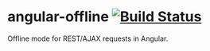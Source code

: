angular-offline [![Build Status](https://travis-ci.org/seriema/angular-offline.png?branch=master)](https://travis-ci.org/seriema/angular-offline)
===============

Offline mode for REST/AJAX requests in Angular.

